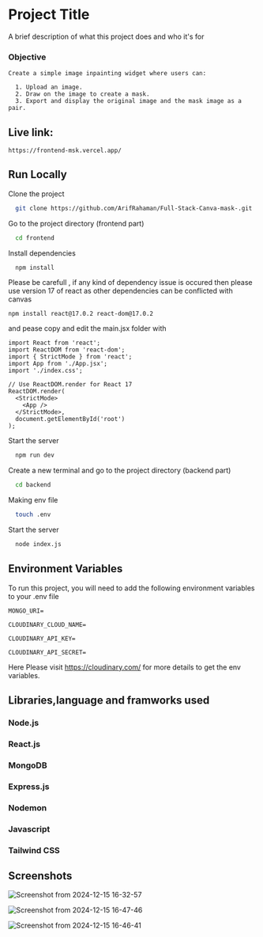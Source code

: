 
# Project Title

A brief description of what this project does and who it's for

### Objective

    Create a simple image inpainting widget where users can:

      1. Upload an image.
      2. Draw on the image to create a mask.
      3. Export and display the original image and the mask image as a pair.

## Live link:
```
https://frontend-msk.vercel.app/

```
## Run Locally

Clone the project

```bash
  git clone https://github.com/ArifRahaman/Full-Stack-Canva-mask-.git
```

Go to the project directory (frontend part)

```bash
  cd frontend
```

Install dependencies

```bash
  npm install
```
Please be carefull , if any kind of dependency issue is occured then please use version 17 of react as other dependencies can be conflicted with canvas
```
npm install react@17.0.2 react-dom@17.0.2
```
and 
pease copy and edit the main.jsx folder with
```
import React from 'react';
import ReactDOM from 'react-dom';
import { StrictMode } from 'react';
import App from './App.jsx';
import './index.css';

// Use ReactDOM.render for React 17
ReactDOM.render(
  <StrictMode>
    <App />
  </StrictMode>,
  document.getElementById('root')
);

```
Start the server

```bash
  npm run dev
```
Create a new terminal and go to the project directory (backend part)

```bash
  cd backend
```
Making env file
```bash
  touch .env
```

Start the server

```bash
  node index.js
```




## Environment Variables

To run this project, you will need to add the following environment variables to your .env file

`MONGO_URI=`

`CLOUDINARY_CLOUD_NAME=`

`CLOUDINARY_API_KEY=`

`CLOUDINARY_API_SECRET=`

Here  Please visit https://cloudinary.com/ for more details to get the env variables.

## Libraries,language and framworks used
### Node.js
### React.js
### MongoDB
### Express.js
### Nodemon
### Javascript
### Tailwind CSS

## Screenshots  
![Screenshot from 2024-12-15 16-32-57](https://github.com/user-attachments/assets/d175e01b-19c1-4c1d-abe8-c66f08ad83f8)

![Screenshot from 2024-12-15 16-47-46](https://github.com/user-attachments/assets/d2fc9825-78c9-4fc5-ab50-ebd5b900959b)

![Screenshot from 2024-12-15 16-46-41](https://github.com/user-attachments/assets/7b2903b6-00b5-4050-bc0f-3366940b43cc)
